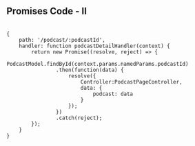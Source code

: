 ##  Promises Code - II

<pre style="width: 100%;">
	<code data-trim>
{
	path: '/podcast/:podcastId',
	handler: function podcastDetailHandler(context) {
		return new Promise((resolve, reject) => {
			PodcastModel.findById(context.params.namedParams.podcastId)
				.then(function(data) {
					resolve({
						Controller:PodcastPageController, 
						data: {
							podcast: data
						}
					});
				})
				.catch(reject);
		});
	}
}
	</code>
</pre>
